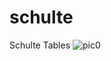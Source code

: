 # schulte
Schulte Tables
![pic0](https://habrastorage.org/files/198/88c/b6b/19888cb6b44947b598de3b3e9b6ab5c3.gif)

